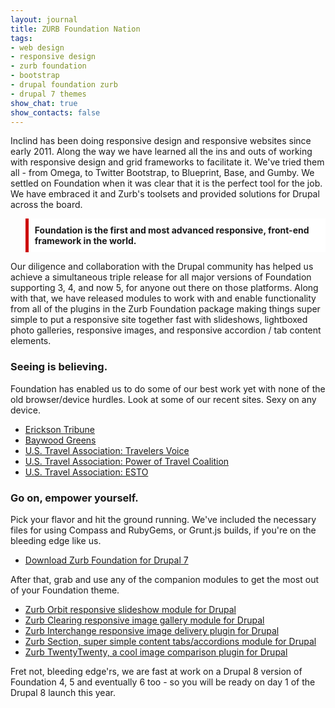 ```yaml
---
layout: journal
title: ZURB Foundation Nation
tags: 
- web design
- responsive design
- zurb foundation
- bootstrap
- drupal foundation zurb
- drupal 7 themes
show_chat: true
show_contacts: false
---
```


Inclind has been doing responsive design and responsive websites since early 2011. Along the way we have learned all the ins and outs of working with responsive design and grid frameworks to facilitate it. We&#39;ve tried them all - from Omega, to Twitter Bootstrap, to Blueprint, Base, and Gumby. We settled on Foundation when it was clear that it is the perfect tool for the job. We have embraced it and Zurb&#39;s toolsets and provided solutions for Drupal across the board. <blockquote style="background: #fff; padding: 10px; border-left: 5px solid #CC0000;"><p style="margin: 0;"><a href="http://foundation.zurb.com/business/services.html" style="text-decoration: none;" target="_blank"><strong>Foundation is the first and most advanced responsive, front-end framework in the world.</strong></a> </blockquote>Our diligence and collaboration with the Drupal community has helped us achieve a simultaneous triple release for all major versions of Foundation supporting 3, 4, and now 5, for anyone out there on those platforms. Along with that, we have released modules to work with and enable functionality from all of the plugins in the Zurb Foundation package making things super simple to put a responsive site together fast with slideshows, lightboxed photo galleries, responsive images, and responsive accordion / tab content elements. <h3>Seeing is believing.</h3>Foundation has enabled us to do some of our best work yet with none of the old browser/device hurdles. Look at some of our recent sites. Sexy on any device. <ul><li><a href="http://www.ericksontribune.com/" target="_blank">Erickson Tribune</a></li><li><a href="http://www.baywoodgreens.com/" target="_blank">Baywood Greens</a></li><li><a href="http://www.travelersvoice.org/" target="_blank">U.S. Travel Association: Travelers Voice</a></li><li><a href="http://travelcoalition.org/" target="_blank">U.S. Travel Association: Power of Travel Coalition</a></li><li><a href="http://esto.ustravel.org/" target="_blank">U.S. Travel Association: ESTO</a></li></ul><h3>Go on, empower yourself.</h3>Pick your flavor and hit the ground running. We&#39;ve included the necessary files for using Compass and RubyGems, or Grunt.js builds, if you&#39;re on the bleeding edge like us. <ul><li><a href="https://drupal.org/project/zurb-foundation" target="_blank">Download Zurb Foundation for Drupal 7</a></li></ul>After that, grab and use any of the companion modules to get the most out of your Foundation theme. <ul><li><a href="https://drupal.org/project/field_orbit" target="_blank">Zurb Orbit responsive slideshow module for Drupal</a></li><li><a href="https://drupal.org/project/zurb_clearing" target="_blank">Zurb Clearing responsive image gallery module for Drupal</a></li><li><a href="https://drupal.org/project/zurb_interchange" target="_blank">Zurb Interchange responsive image delivery plugin for Drupal</a></li><li><a href="https://drupal.org/project/foundation_group" target="_blank">Zurb Section, super simple content tabs/accordions module for Drupal</a></li><li><a href="https://drupal.org/project/zurb_twentytwenty" target="_blank">Zurb TwentyTwenty, a cool image comparison plugin for Drupal</a></li></ul>Fret not, bleeding edge&#39;rs, we are fast at work on a Drupal 8 version of Foundation 4, 5 and eventually 6 too - so you will be ready on day 1 of the Drupal 8 launch this year.